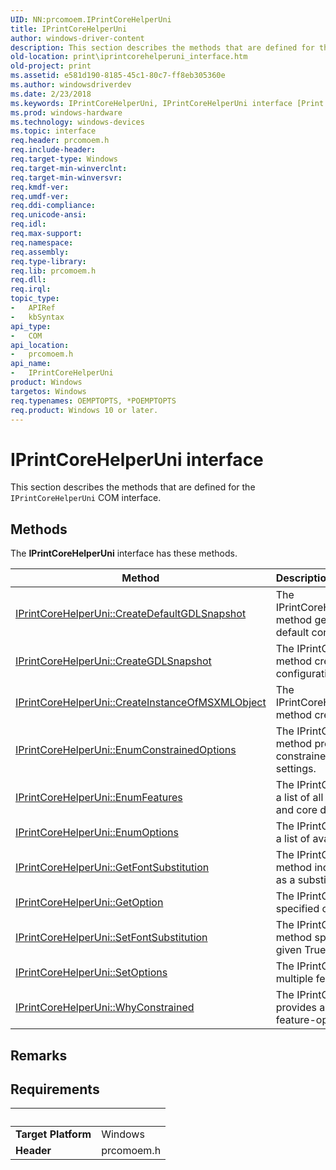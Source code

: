 ```yaml
---
UID: NN:prcomoem.IPrintCoreHelperUni
title: IPrintCoreHelperUni
author: windows-driver-content
description: This section describes the methods that are defined for the IPrintCoreHelperUni COM interface.
old-location: print\iprintcorehelperuni_interface.htm
old-project: print
ms.assetid: e581d190-8185-45c1-80c7-ff8eb305360e
ms.author: windowsdriverdev
ms.date: 2/23/2018
ms.keywords: IPrintCoreHelperUni, IPrintCoreHelperUni interface [Print Devices], IPrintCoreHelperUni interface [Print Devices], described, prcomoem/IPrintCoreHelperUni, print.iprintcorehelperuni_interface, print_unidrv-pscript_allplugins_ca505d1f-1b52-4a61-a2d8-d8fea10cda76.xml
ms.prod: windows-hardware
ms.technology: windows-devices
ms.topic: interface
req.header: prcomoem.h
req.include-header: 
req.target-type: Windows
req.target-min-winverclnt: 
req.target-min-winversvr: 
req.kmdf-ver: 
req.umdf-ver: 
req.ddi-compliance: 
req.unicode-ansi: 
req.idl: 
req.max-support: 
req.namespace: 
req.assembly: 
req.type-library: 
req.lib: prcomoem.h
req.dll: 
req.irql: 
topic_type:
-	APIRef
-	kbSyntax
api_type:
-	COM
api_location:
-	prcomoem.h
api_name:
-	IPrintCoreHelperUni
product: Windows
targetos: Windows
req.typenames: OEMPTOPTS, *POEMPTOPTS
req.product: Windows 10 or later.
---
```


# IPrintCoreHelperUni interface

This section describes the methods that are defined for the <code>IPrintCoreHelperUni</code> COM interface.

## Methods

<p>The <b>IPrintCoreHelperUni</b> interface has these methods.</p>

| Method | Description |
| ---- |:---- |
| [IPrintCoreHelperUni::CreateDefaultGDLSnapshot](nf-prcomoem-iprintcorehelperuni-createdefaultgdlsnapshot.md) | The IPrintCoreHelperUni::CreateDefaultGDLSnapshot method gets a GDL snapshot based on the driver default configuration. |
| [IPrintCoreHelperUni::CreateGDLSnapshot](nf-prcomoem-iprintcorehelperuni-creategdlsnapshot.md) | The IPrintCoreHelperUni::CreateGDLSnapshot method creates a GDL snapshot of the driver configuration file based on the current configuration. |
| [IPrintCoreHelperUni::CreateInstanceOfMSXMLObject](nf-prcomoem-iprintcorehelperuni-createinstanceofmsxmlobject.md) | The IPrintCoreHelperUni::CreateInstanceOfMSXMLObject method creates an instance of an MSXML object. |
| [IPrintCoreHelperUni::EnumConstrainedOptions](nf-prcomoem-iprintcorehelperuni-enumconstrainedoptions.md) | The IPrintCoreHelperUni::EnumConstrainedOptions method provides a list of all of the options that are constrained in a particular feature, based on current settings. |
| [IPrintCoreHelperUni::EnumFeatures](nf-prcomoem-iprintcorehelperuni-enumfeatures.md) | The IPrintCoreHelperUni::EnumFeatures method gets a list of all available features, including synthesized and core driver-implement features. |
| [IPrintCoreHelperUni::EnumOptions](nf-prcomoem-iprintcorehelperuni-enumoptions.md) | The IPrintCoreHelperUni::EnumOptions method gets a list of available options for the given feature. |
| [IPrintCoreHelperUni::GetFontSubstitution](nf-prcomoem-iprintcorehelperuni-getfontsubstitution.md) | The IPrintCoreHelperUni::GetFontSubstitution method indicates which device font, if any, is used as a substitution font for a specified TrueType font. |
| [IPrintCoreHelperUni::GetOption](nf-prcomoem-iprintcorehelperuni-getoption.md) | The IPrintCoreHelperUni::GetOption method gets a specified option for a given feature. |
| [IPrintCoreHelperUni::SetFontSubstitution](nf-prcomoem-iprintcorehelperuni-setfontsubstitution.md) | The IPrintCoreHelperUni::SetFontSubstitution method specifies the device font to print in place of a given TrueType font. |
| [IPrintCoreHelperUni::SetOptions](nf-prcomoem-iprintcorehelperuni-setoptions.md) | The IPrintCoreHelperUni::SetOptions method sets multiple feature-option pairs at the same time. |
| [IPrintCoreHelperUni::WhyConstrained](nf-prcomoem-iprintcorehelperuni-whyconstrained.md) | The IPrintCoreHelperUni::WhyConstrained method provides a list of options that constrain the specified feature-option pair in the current configuration. |

## Remarks



## Requirements
| &nbsp; | &nbsp; |
| ---- |:---- |
| **Target Platform** | Windows |
| **Header** | prcomoem.h |